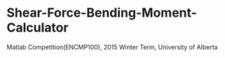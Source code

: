 # Shear-Force-Bending-Moment-Calculator
Matlab Competition(ENCMP100), 2015 Winter Term, University of Alberta

